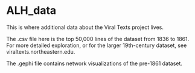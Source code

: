 # ALH_data
This is where additional data about the Viral Texts project lives.

The .csv file here is the top 50,000 lines of the dataset from 1836 to 1861. For more detailed exploration,
or for the larger 19th-century dataset, see viraltexts.northeastern.edu.

The .gephi file contains network visualizations of the pre-1861 dataset.
